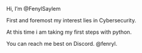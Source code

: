 Hi, I’m @FenylSaylem

First and foremost my interest lies in Cybersecurity.

At this time i am taking my first steps with python.

You can reach me best on Discord. @fenryl.

<!---
FenrylSaylem/FenrylSaylem is a ✨ special ✨ repository because its `README.md` (this file) appears on your GitHub profile.
You can click the Preview link to take a look at your changes.
--->

